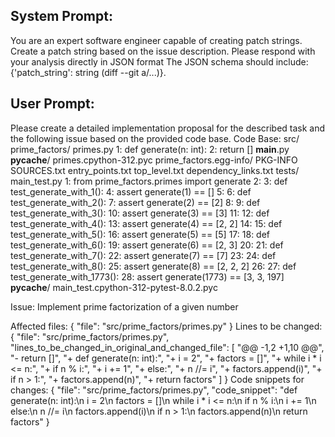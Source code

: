 System Prompt:
----------------
You are an expert software engineer capable of creating patch strings. Create a patch string based on the issue description. Please respond with your analysis directly in JSON format The JSON schema should include: {'patch_string': string (diff --git a/...)}.

User Prompt:
--------------
Please create a detailed implementation proposal for the described task and the following issue based on the provided code base.
Code Base: src/
    prime_factors/
        primes.py
            1: def generate(n: int):
            2:     return []
        __main__.py
        __pycache__/
            primes.cpython-312.pyc
    prime_factors.egg-info/
        PKG-INFO
        SOURCES.txt
        entry_points.txt
        top_level.txt
        dependency_links.txt
tests/
    main_test.py
        1: from prime_factors.primes import generate
        2: 
        3: def test_generate_with_1():
        4:     assert generate(1) == []
        5: 
        6: def test_generate_with_2():
        7:     assert generate(2) == [2]
        8: 
        9: def test_generate_with_3():
        10:     assert generate(3) == [3]
        11: 
        12: def test_generate_with_4():
        13:     assert generate(4) == [2, 2]
        14: 
        15: def test_generate_with_5():
        16:     assert generate(5) == [5]
        17: 
        18: def test_generate_with_6():
        19:     assert generate(6) == [2, 3]
        20: 
        21: def test_generate_with_7():
        22:     assert generate(7) == [7]
        23: 
        24: def test_generate_with_8():
        25:     assert generate(8) == [2, 2, 2]
        26: 
        27: def test_generate_with_1773():
        28:     assert generate(1773) == [3, 3, 197]
    __pycache__/
        main_test.cpython-312-pytest-8.0.2.pyc

Issue: Implement prime factorization of a given number

Affected files: {
  "file": "src/prime_factors/primes.py"
}
Lines to be changed: {
  "file": "src/prime_factors/primes.py",
  "lines_to_be_changed_in_original_and_changed_file": [
    "@@ -1,2 +1,10 @@",
    "-    return []",
    "+    def generate(n: int):",
    "+        i = 2",
    "+        factors = []",
    "+        while i * i <= n:",
    "+            if n % i:",
    "+                i += 1",
    "+            else:",
    "+                n //= i",
    "+                factors.append(i)",
    "+        if n > 1:",
    "+            factors.append(n)",
    "+        return factors"
  ]
}
Code snippets for changes: {
  "file": "src/prime_factors/primes.py",
  "code_snippet": "def generate(n: int):\n    i = 2\n    factors = []\n    while i * i <= n:\n        if n % i:\n            i += 1\n        else:\n            n //= i\n            factors.append(i)\n    if n > 1:\n        factors.append(n)\n    return factors"
}
